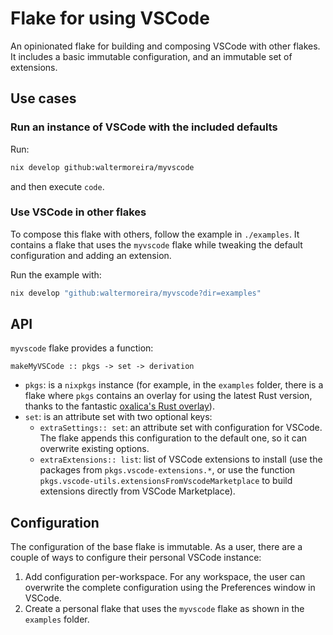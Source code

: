 # Flake for using VSCode

An opinionated flake for building and composing VSCode with other flakes.
It includes a basic immutable configuration, and an immutable set of extensions.

## Use cases

### Run an instance of VSCode with the included defaults

Run:

```bash
nix develop github:waltermoreira/myvscode
```

and then execute `code`.

### Use VSCode in other flakes

To compose this flake with others, follow the example in `./examples`.
It contains a flake that uses the `myvscode` flake while tweaking the default
configuration and adding an extension.

Run the example with:

```bash
nix develop "github:waltermoreira/myvscode?dir=examples"
```

## API

`myvscode` flake provides a function:

`makeMyVSCode :: pkgs -> set -> derivation`

- `pkgs`: is a `nixpkgs` instance (for example, in the `examples` folder, there is a flake where `pkgs` contains an overlay for using the latest Rust version, thanks to the fantastic [oxalica's Rust overlay](https://github.com/oxalica/rust-overlay)).
- `set`: is an attribute set with two optional keys:
  - `extraSettings:: set`: an attribute set with configuration for VSCode. The flake appends this configuration to the default one, so it can overwrite existing options.
  - `extraExtensions:: list`: list of VSCode extensions to install (use the packages from `pkgs.vscode-extensions.*`, or use the function `pkgs.vscode-utils.extensionsFromVscodeMarketplace` to build extensions directly from VSCode Marketplace).

## Configuration

The configuration of the base flake is immutable. As a user, there are a couple of ways to configure their personal VSCode instance:

1. Add configuration per-workspace. For any workspace, the user can overwrite the complete configuration using the Preferences window in VSCode.
2. Create a personal flake that uses the `myvscode` flake as shown in the `examples` folder.